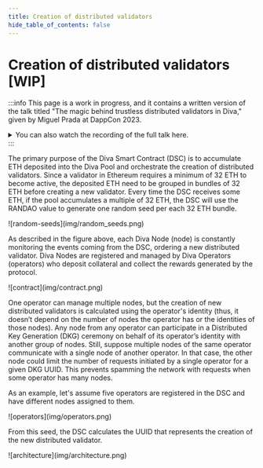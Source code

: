 ```yaml
---
title: Creation of distributed validators
hide_table_of_contents: false
---
```


# Creation of distributed validators [WIP]

:::info
This page is a work in progress, and it contains a written version of the talk titled "The magic behind trustless distributed validators in Diva," given by Miguel Prada at DappCon 2023.

<details>
  <summary>You can also watch the recording of the full talk here.</summary>
  <div>
    <br/>
    <center>
      <iframe width="560" height="315" src="https://www.youtube.com/embed/hdDsqMeJyb0?si=QIy7YF4Lwe_21MMT" title="YouTube video player" frameborder="0" allow="accelerometer; autoplay; clipboard-write; encrypted-media; gyroscope; picture-in-picture; web-share" allowfullscreen></iframe>
    </center>
  </div>
</details>
:::

The primary purpose of the Diva Smart Contract (DSC) is to accumulate ETH deposited into the Diva Pool and orchestrate the creation of distributed validators. Since a validator in Ethereum requires a minimum of 32 ETH to become active, the deposited ETH need to be grouped in bundles of 32 ETH before creating a new validator. Every time the DSC receives some ETH, if the pool accumulates a multiple of 32 ETH, the DSC will use the RANDAO value to generate one random seed per each 32 ETH bundle.

<div style={{textAlign: 'center'}}>
![random-seeds](img/random_seeds.png)
</div>

As described in the figure above, each Diva Node (node) is constantly monitoring the events coming from the DSC, ordering a new distributed validator. Diva Nodes are registered and managed by Diva Operators (operators) who deposit collateral and collect the rewards generated by the protocol. 

<div style={{textAlign: 'center'}}>
![contract](img/contract.png)
</div>

One operator can manage multiple nodes, but the creation of new distributed validators is calculated using the operator's identity (thus, it doesn’t depend on the number of nodes the operator has or the identities of those nodes). Any node from any operator can participate in a Distributed Key Generation (DKG) ceremony on behalf of its operator’s identity with another group of nodes. Still, suppose multiple nodes of the same operator communicate with a single node of another operator. In that case, the other node could limit the number of requests initiated by a single operator for a given DKG UUID. This prevents spamming the network with requests when some operator has many nodes.

As an example, let's assume five operators are registered in the DSC and have different nodes assigned to them.

<div style={{textAlign: 'center'}}>
![operators](img/operators.png)
</div>

From this seed, the DSC calculates the UUID that represents the creation of the new distributed validator.

<div style={{textAlign: 'center'}}>
![architecture](img/architecture.png)
</div>
